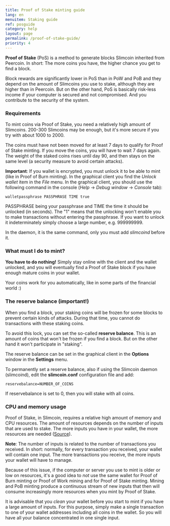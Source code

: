 ```yaml
---
title: Proof of Stake minting guide
lang: en
menuitem: Staking guide
ref: posguide
category: help
layout: page
permalink: /proof-of-stake-guide/
priority: 4
---
```


**Proof of Stake** (PoS) is a method to generate blocks Slimcoin inherited from Peercoin. In short: The more coins you have, the higher chance you get to find a block.

Block rewards are significantly lower in PoS than in PoW and PoB and they depend on the amount of Slimcoins you use to stake, although they are higher than in Peercoin. But on the other hand, PoS is basically risk-less income if your computer is secured and not compromised. And you contribute to the security of the system.

### Requirements

To mint coins via Proof of Stake, you need a relatively high amount of Slimcoins. 200-300 Slimcoins may be enough, but it's more secure if you try with about 1000 to 2000.

The coins must have not been moved for at least 7 days to qualify for Proof of Stake minting. If you move the coins, you will have to wait 7 days again. The weight of the staked coins rises until day 90, and then stays on the same level (a security measure to avoid certain attacks). 

**Important**: If you wallet is encrypted, you must unlock it to be able to mint (like in Proof of Burn minting). In the graphical client you find the *Unlock wallet* item in the *File* menu. In the graphical client, you should use the following command in the console (*Help* -> *Debug window* -> *Console* tab):

```walletpassphrase PASSPHRASE TIME true```

PASSPHRASE being your passphrase and TIME the time it should be unlocked (in seconds). The "1" means that the unlocking won't enable you to make transactions without entering the passphrase. If you want to unlock it indeterminately simply choose a large number, e.g. 999999999.

In the daemon, it is the same command, only you must add *slimcoind* before it.

### What must I do to mint?

**You have to do nothing!** Simply stay online with the client and the wallet unlocked, and you will eventually find a Proof of Stake block if you have enough mature coins in your wallet.

Your coins work for you automatically, like in some parts of the financial world :)

### The reserve balance (important!)

When you find a block, your staking coins will be frozen for some blocks to prevent certain kinds of attacks. During that time, you cannot do transactions with these staking coins.

To avoid this lock, you can set the so-called **reserve balance**. This is an amount of coins that won't be frozen if you find a block. But on the other hand it won't participate in "staking".

The reserve balance can be set in the graphical client in the **Options** window in the **Settings** menu.

To permanently set a reserve balance, also if using the Slimcoin daemon (slimcoind), edit the **slimcoin.conf** configuration file and add:

```reservebalance=NUMBER_OF_COINS```

If reservebalance is set to 0, then you will stake with all coins.

### CPU and memory usage

Proof of Stake, in Slimcoin, requires a relative high amount of memory and CPU resources. The amount of resources depends on the number of inputs that are used to stake. The more inputs you have in your wallet, the more resources are needed ([Source](https://bitcointalk.org/index.php?topic=1141676.msg19085405#msg19085405)).

**Note**: The number of inputs is related to the number of transactions you received. In short: normally, for every transaction you received, your wallet will contain one input. The more transactions you receive, the more inputs your wallet will have to manage.

Because of this issue, if the computer or server you use to mint is older or low on resources, it's a good idea to *not* use the same wallet for Proof of Burn minting or Proof of Work mining and for Proof of Stake minting. Mining and PoB minting produce a continuous stream of new inputs that then will consume increasingly more resources when you mint by Proof of Stake.

It is advisable that you *clean* your wallet before you start to mint if you have a large amount of inputs. For this purpose, simply make a single transaction to one of your wallet addresses including all coins in the wallet. So you will have all your balance concentrated in one single input.
